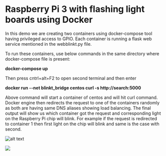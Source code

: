 <h1>Raspberry Pi 3 with flashing light boards using Docker</h1>


In this demo we are creating two containers using docker-compose tool having privileged access to GPIO. Each container is running a flask web service mentioned in the webblinkt.py file. 

To run these containers, use below commands in the same directory where docker-compose file is present:

<b>docker-compose up</b> 

Then press cntrl+alt+F2 to open second terminal and then enter

<b>docker run --net blinkt_bridge centos curl -s http://search:5000 </b>

Above command will start a container of centos and will hit curl command. Docker engine then redirects the request to one of the containers randomly as both are having same DNS aliases showing load balancing. The final output will show us which container got the request and corresponding light on the Raspberry Pi chip will blink. For example if the request is redirected to container 1 then first light on the chip will blink and same is the case with second.

![alt text](RaspberryPi_blinkt.jpg)


![](BlinktSwarm.gif)
